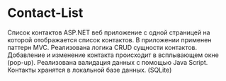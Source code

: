 # Contact-List
Cписок контактов
ASP.NET веб приложение c одной страницей на которой отображается список контактов. 
В приложении применен паттерн MVC.
Реализована логика CRUD сущности контактов.
Добавление и изменение контакта происходит в всплывающем окне (pop-up).
Реализована валидация данных с помощью Java Script.
Контакты хранятся в локальной базе данных. (SQLite)
